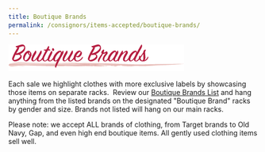 ```yaml
---
title: Boutique Brands
permalink: /consignors/items-accepted/boutique-brands/
---
```


![Boutique Brands](/img/boutique_brands2.png "Boutique Brands")

Each sale we highlight clothes with more exclusive labels by showcasing those items on separate racks.  Review our [Boutique Brands List](/pdf/BoutiqueBrands.pdf "Boutique Brands List") and hang anything from the listed brands on the designated "Boutique Brand" racks by gender and size. Brands not listed will hang on our main racks.

Please note: we accept ALL brands of clothing, from Target brands to Old Navy, Gap, and even high end boutique items. All gently used clothing items sell well.
